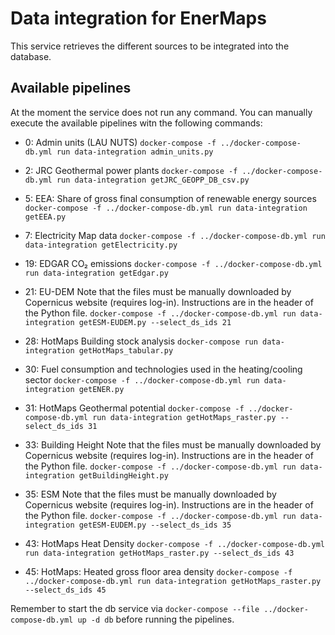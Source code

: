 # Data integration for EnerMaps

This service retrieves the different sources to be integrated into the database.

## Available pipelines

At the moment the service does not run any command.
You can manually execute the available pipelines witn the following commands:

  - 0: Admin units (LAU NUTS)
    `docker-compose -f ../docker-compose-db.yml run data-integration admin_units.py`

  - 2: JRC Geothermal power plants
    `docker-compose -f ../docker-compose-db.yml run data-integration getJRC_GEOPP_DB_csv.py`

  - 5: EEA: Share of gross final consumption of renewable energy sources
    `docker-compose -f ../docker-compose-db.yml run data-integration getEEA.py`

  - 7: Electricity Map data
    `docker-compose -f ../docker-compose-db.yml run data-integration getElectricity.py`

  - 19: EDGAR CO₂ emissions
    `docker-compose -f ../docker-compose-db.yml run data-integration getEdgar.py`

  - 21: EU-DEM
    Note that the files must be manually downloaded by Copernicus website (requires log-in).
    Instructions are in the header of the Python file.
    `docker-compose -f ../docker-compose-db.yml run data-integration getESM-EUDEM.py --select_ds_ids 21`

  - 28: HotMaps Building stock analysis
    `docker-compose run data-integration getHotMaps_tabular.py`

  - 30: Fuel consumption and technologies used in the heating/cooling sector
    `docker-compose -f ../docker-compose-db.yml run data-integration getENER.py`

  - 31: HotMaps Geothermal potential
    `docker-compose -f ../docker-compose-db.yml run data-integration getHotMaps_raster.py --select_ds_ids 31`

  - 33: Building Height
  	Note that the files must be manually downloaded by Copernicus website (requires log-in).
  	Instructions are in the header of the Python file.
    `docker-compose -f ../docker-compose-db.yml run data-integration getBuildingHeight.py`

  - 35: ESM
    Note that the files must be manually downloaded by Copernicus website (requires log-in).
    Instructions are in the header of the Python file.
    `docker-compose -f ../docker-compose-db.yml run data-integration getESM-EUDEM.py --select_ds_ids 35`

  - 43: HotMaps Heat Density
    `docker-compose -f ../docker-compose-db.yml run data-integration getHotMaps_raster.py --select_ds_ids 43`

  - 45: HotMaps: Heated gross floor area density
    `docker-compose -f ../docker-compose-db.yml run data-integration getHotMaps_raster.py --select_ds_ids 45`


Remember to start the db service via `docker-compose --file ../docker-compose-db.yml up -d db` before running the pipelines.
